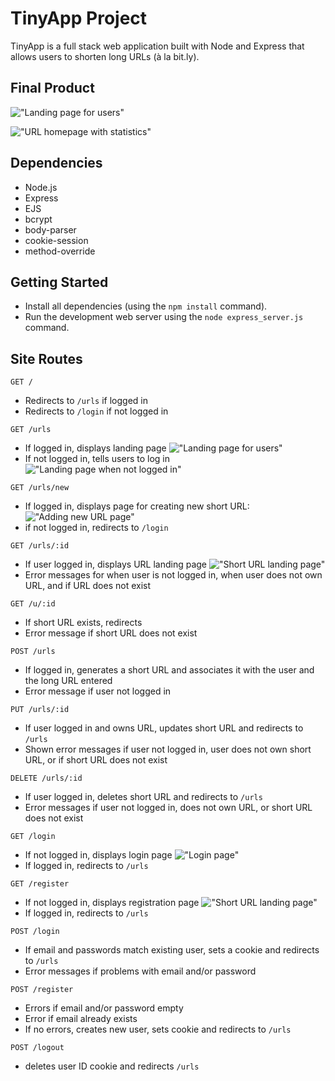 # TinyApp Project

TinyApp is a full stack web application built with Node and Express that allows users to shorten long URLs (à la bit.ly).

## Final Product

!["Landing page for users"](https://github.com/tofutigerz/tinyapp/blob/main/docs/urls_landing.png)

!["URL homepage with statistics"](https://github.com/tofutigerz/tinyapp/blob/main/docs/url_specific_page.png)

## Dependencies

- Node.js
- Express
- EJS
- bcrypt
- body-parser
- cookie-session
- method-override

## Getting Started

- Install all dependencies (using the `npm install` command).
- Run the development web server using the `node express_server.js` command.

## Site Routes

`GET /` 
- Redirects to `/urls` if logged in 
- Redirects to `/login` if not logged in

`GET /urls`
- If logged in, displays landing page
!["Landing page for users"](https://github.com/tofutigerz/tinyapp/blob/main/docs/urls_landing.png)
- If not logged in, tells users to log in !["Landing page when not logged in"](https://github.com/tofutigerz/tinyapp/blob/main/docs/not_logged_urls.png)

`GET /urls/new`
- If logged in, displays page for creating new short URL:
!["Adding new URL page"](https://github.com/tofutigerz/tinyapp/blob/main/docs/create_new.png)
- if not logged in, redirects to `/login`

`GET /urls/:id`
- If user logged in, displays URL landing page
!["Short URL landing page"](https://github.com/tofutigerz/tinyapp/blob/main/docs/url_specific_page.png)
- Error messages for when user is not logged in, when user does not own URL, and if URL does not exist

`GET /u/:id`
- If short URL exists, redirects
- Error message if short URL does not exist

`POST /urls`
- If logged in, generates a short URL and associates it with the user and the long URL entered
- Error message if user not logged in

`PUT /urls/:id`
- If user logged in and owns URL, updates short URL and redirects to `/urls`
- Shown error messages if user not logged in, user does not own short URL, or if short URL does not exist

`DELETE /urls/:id`
- If user logged in, deletes short URL and redirects to `/urls` 
- Error messages if user not logged in, does not own URL, or short URL does not exist

`GET /login`
- If not logged in, displays login page
!["Login page"](https://github.com/tofutigerz/tinyapp/blob/main/docs/login.png)
- If logged in, redirects to `/urls`

`GET /register`
- If not logged in, displays registration page
!["Short URL landing page"](https://github.com/tofutigerz/tinyapp/blob/main/docs/register.png)
- If logged in, redirects to `/urls`

`POST /login`
- If email and passwords match existing user, sets a cookie and redirects to `/urls`
- Error messages if problems with email and/or password

`POST /register`
- Errors if email and/or password empty
- Error if email already exists
- If no errors, creates new user, sets cookie and redirects to `/urls`

`POST /logout`
- deletes user ID cookie and redirects `/urls`